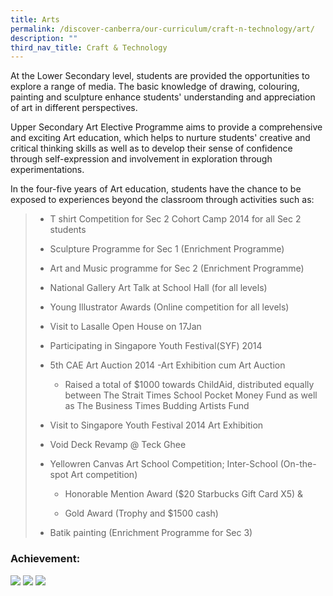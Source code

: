 ```yaml
---
title: Arts
permalink: /discover-canberra/our-curriculum/craft-n-technology/art/
description: ""
third_nav_title: Craft & Technology
---
```


<div class="pagecontent_box">
<div id="_ptod_61353" class="description ive_editable ive_ptod ive_content">
<p>At the Lower Secondary level, students are provided the opportunities to explore a range of media. The basic knowledge of drawing, colouring, painting and sculpture enhance students' understanding and appreciation of art in different perspectives.</p>
<p>Upper Secondary Art Elective Programme aims to provide a comprehensive and exciting Art education, which helps to nurture students' creative and critical thinking skills as well as to develop their sense of confidence through self-expression and involvement in exploration through experimentations.</p>
<p>In the four-five years of Art education, students have the chance to be exposed to experiences beyond the classroom through activities such as:</p>
<blockquote>
<ul>
<li>
<p>T shirt Competition for Sec 2 Cohort Camp 2014 for all Sec 2 students</p>
</li>
<li>
<p>Sculpture Programme for Sec 1 (Enrichment Programme)</p>
</li>
<li>
<p>Art and Music programme for Sec 2 (Enrichment Programme)</p>
</li>
<li>
<p>National Gallery Art Talk at School Hall (for all levels)</p>
</li>
<li>
<p>Young Illustrator Awards (Online competition for all levels)</p>
</li>
<li>
<p>Visit to Lasalle Open House on 17Jan</p>
</li>
<li>
<p>Participating in Singapore Youth Festival(SYF) 2014</p>
</li>
<li>
<p>5th CAE Art Auction 2014 -Art Exhibition cum Art Auction&nbsp;</p>
</li>
<ul>
<li>
<p>Raised a total of $1000 towards ChildAid, distributed equally between The Strait Times School Pocket Money Fund as well as The Business Times Budding Artists Fund</p>
</li>
</ul>
<li>
<p>Visit to Singapore Youth Festival 2014 Art Exhibition</p>
</li>
<li>
<p>Void Deck Revamp @ Teck Ghee</p>
</li>
<li>
<p>Yellowren Canvas Art School Competition; Inter-School (On-the-spot Art competition)</p>
</li>
<ul>
<li>
<p>Honorable Mention Award ($20 Starbucks Gift Card X5) &amp;</p>
</li>
<li>
<p>Gold Award (Trophy and $1500 cash)</p>
</li>
</ul>
<li>
<p>Batik painting (Enrichment Programme for Sec 3)</p>
</li>
</ul>
</blockquote>
</div>
</div>
<div id="_ptoo_61369" class="pageblock_box ">
<h3 id="_ptoh_61369" class="ive_editable ive_ptoh"><strong>Achievement:</strong></h3>
</div>

![](/images/art1.png)
![](/images/art2.png)
![](/images/art3.png)
